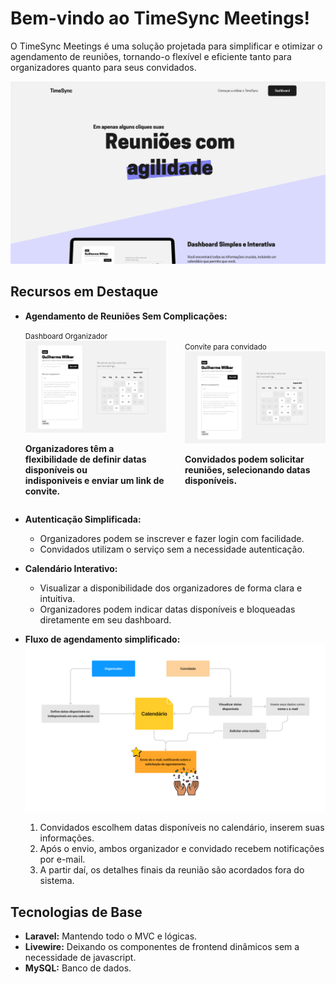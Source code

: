 # Bem-vindo ao TimeSync Meetings!

O TimeSync Meetings é uma solução projetada para simplificar e otimizar o agendamento de reuniões, tornando-o flexível e eficiente tanto para organizadores quanto para seus convidados.

<img style="margin: 0 auto;" src="./public/assets/readme/home.png"/>

## Recursos em Destaque

-   **Agendamento de Reuniões Sem Complicações:**

    <div style="display: flex; align-items:center; gap: 30px;">
     <div>
      <small>Dashboard Organizador</small>
      <img style="margin: 0 auto;" src="./public/assets/readme/dashboard.png"/>
      <p>
       <strong>Organizadores têm a flexibilidade de definir datas disponíveis ou <br>
        indisponiveis e enviar um link de convite.
       </strong>
      </p>  
     </div>

     <div>
      <small>Convite para convidado</small>
      <img style="margin: 0 auto;" src="./public/assets/readme/dashboard.png"/>
       <p>
       <strong>
        Convidados podem solicitar reuniões, selecionando datas disponíveis.
       </strong>
       </p>
     </div>
    </div>

-   **Autenticação Simplificada:**

    -   Organizadores podem se inscrever e fazer login com facilidade.
    -   Convidados utilizam o serviço sem a necessidade autenticação.

-   **Calendário Interativo:**

    -   Visualizar a disponibilidade dos organizadores de forma clara e intuitiva.
    -   Organizadores podem indicar datas disponíveis e bloqueadas diretamente em seu dashboard.

-   **Fluxo de agendamento simplificado:**
    <img style="width: 800px;" src="./public/assets/readme/TymeSync%20-%20diagrama%20do%20envio%20e-mail.png"/>
    1. Convidados escolhem datas disponíveis no calendário, inserem suas informações.
    2. Após o envio, ambos organizador e convidado recebem notificações por e-mail.
    3. A partir daí, os detalhes finais da reunião são acordados fora do sistema.

## Tecnologias de Base

-   **Laravel:** Mantendo todo o MVC e lógicas.
-   **Livewire:** Deixando os componentes de frontend dinâmicos sem a necessidade de javascript.
-   **MySQL:** Banco de dados.
